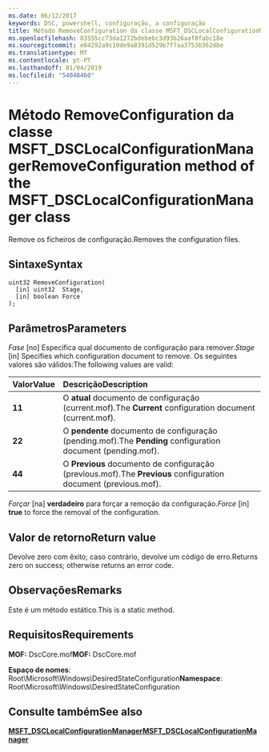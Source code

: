 ```yaml
---
ms.date: 06/12/2017
keywords: DSC, powershell, configuração, a configuração
title: Método RemoveConfiguration da classe MSFT_DSCLocalConfigurationManager
ms.openlocfilehash: 03555cc73da1272bdebebc3d93b26aaf8fabc18e
ms.sourcegitcommit: e04292a9c10de9a8391d529b7f7aa3753b362dbe
ms.translationtype: MT
ms.contentlocale: pt-PT
ms.lasthandoff: 01/04/2019
ms.locfileid: "54048460"
---
```

# <a name="removeconfiguration-method-of-the-msftdsclocalconfigurationmanager-class"></a><span data-ttu-id="d6c43-103">Método RemoveConfiguration da classe MSFT_DSCLocalConfigurationManager</span><span class="sxs-lookup"><span data-stu-id="d6c43-103">RemoveConfiguration method of the MSFT_DSCLocalConfigurationManager class</span></span>

<span data-ttu-id="d6c43-104">Remove os ficheiros de configuração.</span><span class="sxs-lookup"><span data-stu-id="d6c43-104">Removes the configuration files.</span></span>

## <a name="syntax"></a><span data-ttu-id="d6c43-105">Sintaxe</span><span class="sxs-lookup"><span data-stu-id="d6c43-105">Syntax</span></span>

```mof
uint32 RemoveConfiguration(
  [in] uint32  Stage,
  [in] boolean Force
);
```

## <a name="parameters"></a><span data-ttu-id="d6c43-106">Parâmetros</span><span class="sxs-lookup"><span data-stu-id="d6c43-106">Parameters</span></span>

<span data-ttu-id="d6c43-107">*Fase* \[no\] Especifica qual documento de configuração para remover.</span><span class="sxs-lookup"><span data-stu-id="d6c43-107">*Stage* \[in\] Specifies which configuration document to remove.</span></span> <span data-ttu-id="d6c43-108">Os seguintes valores são válidos:</span><span class="sxs-lookup"><span data-stu-id="d6c43-108">The following values are valid:</span></span>

|<span data-ttu-id="d6c43-109">Valor</span><span class="sxs-lookup"><span data-stu-id="d6c43-109">Value</span></span> |<span data-ttu-id="d6c43-110">Descrição</span><span class="sxs-lookup"><span data-stu-id="d6c43-110">Description</span></span> |
|:--- |:---|
|<span data-ttu-id="d6c43-111">**1**</span><span class="sxs-lookup"><span data-stu-id="d6c43-111">**1**</span></span> | <span data-ttu-id="d6c43-112">O **atual** documento de configuração (current.mof).</span><span class="sxs-lookup"><span data-stu-id="d6c43-112">The **Current** configuration document (current.mof).</span></span> |
|<span data-ttu-id="d6c43-113">**2**</span><span class="sxs-lookup"><span data-stu-id="d6c43-113">**2**</span></span> | <span data-ttu-id="d6c43-114">O **pendente** documento de configuração (pending.mof).</span><span class="sxs-lookup"><span data-stu-id="d6c43-114">The **Pending** configuration document (pending.mof).</span></span>  |
|<span data-ttu-id="d6c43-115">**4**</span><span class="sxs-lookup"><span data-stu-id="d6c43-115">**4**</span></span> | <span data-ttu-id="d6c43-116">O **Previous** documento de configuração (previous.mof).</span><span class="sxs-lookup"><span data-stu-id="d6c43-116">The **Previous** configuration document (previous.mof).</span></span> |

<span data-ttu-id="d6c43-117">*Forçar* \[na\] **verdadeiro** para forçar a remoção da configuração.</span><span class="sxs-lookup"><span data-stu-id="d6c43-117">*Force* \[in\] **true** to force the removal of the configuration.</span></span>

## <a name="return-value"></a><span data-ttu-id="d6c43-118">Valor de retorno</span><span class="sxs-lookup"><span data-stu-id="d6c43-118">Return value</span></span>

<span data-ttu-id="d6c43-119">Devolve zero com êxito; caso contrário, devolve um código de erro.</span><span class="sxs-lookup"><span data-stu-id="d6c43-119">Returns zero on success; otherwise returns an error code.</span></span>

## <a name="remarks"></a><span data-ttu-id="d6c43-120">Observações</span><span class="sxs-lookup"><span data-stu-id="d6c43-120">Remarks</span></span>

<span data-ttu-id="d6c43-121">Este é um método estático.</span><span class="sxs-lookup"><span data-stu-id="d6c43-121">This is a static method.</span></span>

## <a name="requirements"></a><span data-ttu-id="d6c43-122">Requisitos</span><span class="sxs-lookup"><span data-stu-id="d6c43-122">Requirements</span></span>

<span data-ttu-id="d6c43-123">**MOF:** DscCore.mof</span><span class="sxs-lookup"><span data-stu-id="d6c43-123">**MOF:** DscCore.mof</span></span>

<span data-ttu-id="d6c43-124">**Espaço de nomes**: Root\Microsoft\Windows\DesiredStateConfiguration</span><span class="sxs-lookup"><span data-stu-id="d6c43-124">**Namespace**: Root\Microsoft\Windows\DesiredStateConfiguration</span></span>

## <a name="see-also"></a><span data-ttu-id="d6c43-125">Consulte também</span><span class="sxs-lookup"><span data-stu-id="d6c43-125">See also</span></span>

[<span data-ttu-id="d6c43-126">**MSFT_DSCLocalConfigurationManager**</span><span class="sxs-lookup"><span data-stu-id="d6c43-126">**MSFT_DSCLocalConfigurationManager**</span></span>](msft-dsclocalconfigurationmanager.md)